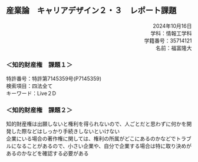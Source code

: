 ## 産業論　キャリアデザイン２・３　レポート課題

<div style="text-align: right;">
2024年10月16日  <br>
学科：情報工学科 <br>
学籍番号：35714121  <br>
名前：福富隆大  <br>
</div> 

### ＜知的財産権　課題１＞
特許番号：特許第7145359号(P7145359)  
検索項目：四法全て  
キーワード：Live２D  

### ＜知的財産権　課題２＞
知的財産権は出願しないと権利を得られないので、人ごとだと思わずに何かを開発した際などはしっかり手続きしないといけない  
企業にいる場合の著作権に関しては、権利の所属がどこにあるのかなどでトラブルになることがあるので、小さい企業や、自分で企業する場合は特に取り決めがあるのかなどを確認する必要がある  

